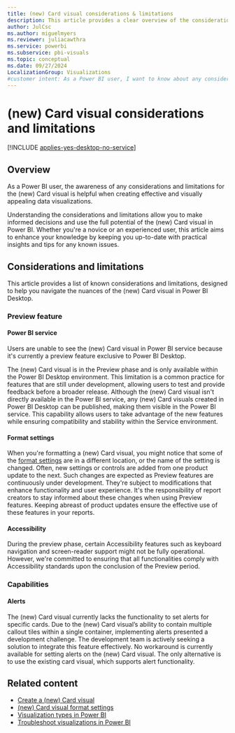 ```yaml
---
title: (new) Card visual considerations & limitations
description: This article provides a clear overview of the considerations and limitations for the (new) Card visual in Power BI Desktop.
author: JulCsc
ms.author: miguelmyers
ms.reviewer: juliacawthra
ms.service: powerbi
ms.subservice: pbi-visuals
ms.topic: conceptual
ms.date: 09/27/2024
LocalizationGroup: Visualizations
#customer intent: As a Power BI user, I want to know about any considerations or limitations for the (new) Card visual so that I'm always aware of the nuances of the (new) Card visual in Power BI Desktop.
---
```

# (new) Card visual considerations and limitations

[!INCLUDE [applies-yes-desktop-no-service](../includes/applies-yes-desktop-no-service.md)]

## Overview

As a Power BI user, the awareness of any considerations and limitations for the (new) Card visual is helpful when creating effective and visually appealing data visualizations.

Understanding the considerations and limitations allow you to make informed decisions and use the full potential of the (new) Card visual in Power BI. Whether you're a novice or an experienced user, this article aims to enhance your knowledge by keeping you up-to-date with practical insights and tips for any known issues.

## Considerations and limitations

This article provides a list of known considerations and limitations, designed to help you navigate the nuances of the (new) Card visual in Power BI Desktop.

### Preview feature

#### Power BI service

Users are unable to see the (new) Card visual in Power BI service because it's currently a preview feature exclusive to Power BI Desktop.

The (new) Card visual is in the Preview phase and is only available within the Power BI Desktop environment. This limitation is a common practice for features that are still under development, allowing users to test and provide feedback before a broader release. Although the (new) Card visual isn't directly available in the Power BI service, any (new) Card visuals created in Power BI Desktop can be published, making them visible in the Power BI service. This capability allows users to take advantage of the new features while ensuring compatibility and stability within the Service environment.

#### Format settings

When you're formatting a (new) Card visual, you might notice that some of the [format settings](power-bi-visualization-card-visual-new-format-settings.md) are in a different location, or the name of the setting is changed. Often, new settings or controls are added from one product update to the next. Such changes are expected as Preview features are continuously under development. They're subject to modifications that enhance functionality and user experience. It's the responsibility of report creators to stay informed about these changes when using Preview features. Keeping abreast of product updates ensure the effective use of these features in your reports.

#### Accessibility

During the preview phase, certain Accessibility features such as keyboard navigation and screen-reader support might not be fully operational. However, we're committed to ensuring that all functionalities comply with Accessibility standards upon the conclusion of the Preview period.

### Capabilities

#### Alerts

The (new) Card visual currently lacks the functionality to set alerts for specific cards. Due to the (new) Card visual’s ability to contain multiple callout tiles within a single container, implementing alerts presented a development challenge. The development team is actively seeking a solution to integrate this feature effectively. No workaround is currently available for setting alerts on the (new) Card visual. The only alternative is to use the existing card visual, which supports alert functionality.

## Related content

* [Create a (new) Card visual](power-bi-visualization-new-card.md)
* [(new) Card visual format settings](power-bi-visualization-card-visual-new-format-settings.md)
* [Visualization types in Power BI](power-bi-visualization-types-for-reports-and-q-and-a.md)
* [Troubleshoot visualizations in Power BI](power-bi-visualization-troubleshoot.md)
